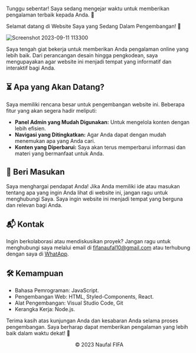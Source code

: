 Tunggu sebentar! Saya sedang mengejar waktu untuk memberikan pengalaman terbaik kepada Anda. 🚀

Selamat datang di Website Saya yang Sedang Dalam Pengembangan! 🌟

![Screenshot 2023-09-11 113300](https://github.com/fifovalle/WEBSITE-DASHBOARD-ADMIN/assets/90078068/0816ec40-c569-4af1-9014-9833117f4e69)

Saya tengah giat bekerja untuk memberikan Anda pengalaman online yang lebih baik. Dari perancangan desain hingga pengkodean, saya mengupayakan agar website ini menjadi tempat yang informatif dan interaktif bagi Anda.

## ⏳ Apa yang Akan Datang?

Saya memiliki rencana besar untuk pengembangan website ini. Beberapa fitur yang akan segera hadir meliputi:

- **Panel Admin yang Mudah Digunakan:** Untuk mengelola konten dengan lebih efisien.
- **Navigasi yang Ditingkatkan:** Agar Anda dapat dengan mudah menemukan apa yang Anda cari.
- **Konten yang Diperbarui:** Saya akan terus memperbarui informasi dan materi yang bermanfaat untuk Anda.

## 💬 Beri Masukan

Saya menghargai pendapat Anda! Jika Anda memiliki ide atau masukan tentang apa yang ingin Anda lihat di website ini, jangan ragu untuk menghubungi Saya. Saya ingin website ini menjadi tempat yang berguna dan relevan bagi Anda.

## 📬 Kontak

Ingin berkolaborasi atau mendiskusikan proyek? Jangan ragu untuk menghubungi saya melalui email di [fifanaufal10@gmail.com](mailto:fifanaufal10@gmail.com) atau terhubung dengan saya di [WhatApp](https://wa.me/+6281223652490).

## 🛠️ Kemampuan

- Bahasa Pemrograman: JavaScript.
- Pengembangan Web: HTML, Styled-Components, React.
- Alat Pengembangan: Visual Studio Code, Git
- Kerangka Kerja: Node.js.

Terima kasih atas kunjungan Anda dan kesabaran Anda selama proses pengembangan. Saya berharap dapat memberikan pengalaman yang lebih baik dalam waktu dekat! 🙌

<div align="center">
  &copy; 2023 Naufal FIFA
</div>
